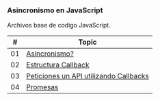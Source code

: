 ### Asincronismo en JavaScript

Archivos base de codigo JavaScript.

| # | Topic |
| ------ | ------ |
| 01 | [Asincronismo?](https://github.com/AdrianLovo/Apuntes_Asincronismo_con_JavaScript/blob/master/src/01-ASincronismoEnJS.js) |
| 02 | [Estructura Callback](https://github.com/AdrianLovo/Apuntes_Asincronismo_con_JavaScript/blob/master/src/callback/index.js) |
| 03 | [Peticiones un API utilizando Callbacks](https://github.com/AdrianLovo/Apuntes_Asincronismo_con_JavaScript/blob/master/src/callback/peticionAPI.js) | 
| 04 | [Promesas](https://github.com/AdrianLovo/Apuntes_Asincronismo_con_JavaScript/blob/master/src/promesas/index.js) |



